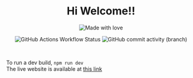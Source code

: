 <div align="center">

<h1> Hi Welcome!! </h1>

![Made with love](https://img.shields.io/badge/made_with-%E2%9D%A4-red?style=for-the-badge&labelColor=grey
)

![GitHub Actions Workflow Status](https://img.shields.io/github/actions/workflow/status/ReikutsuNeko/reikutsuneko.github.io/deploy.yml?style=for-the-badge) 
![GitHub commit activity (branch)](https://img.shields.io/github/commit-activity/t/ReikutsuNeko/reikutsuneko.github.io/develop?style=for-the-badge)

</div>

<br>

To run a dev build, `npm run dev` 
<br>
The live website is available at [this link](https://reikutsuneko.github.io/)